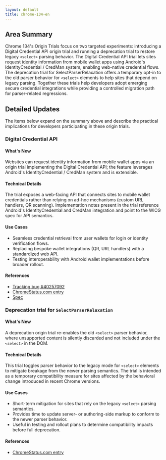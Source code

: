 ```yaml
---
layout: default
title: chrome-134-en
---
```


## Area Summary

Chrome 134's Origin Trials focus on two targeted experiments: introducing a Digital Credential API origin trial and running a deprecation trial to restore legacy `<select>` parsing behavior. The Digital Credential API trial lets sites request identity information from mobile wallet apps using Android's IdentityCredential / CredMan system, enabling web-native credential flows. The deprecation trial for SelectParserRelaxation offers a temporary opt-in to the old parser behavior for `<select>` elements to help sites that depend on legacy parsing. Together these trials help developers adopt emerging secure credential integrations while providing a controlled migration path for parser-related regressions.

## Detailed Updates

The items below expand on the summary above and describe the practical implications for developers participating in these origin trials.

### Digital Credential API

#### What's New
Websites can request identity information from mobile wallet apps via an origin trial implementing the Digital Credential API; the feature leverages Android's IdentityCredential / CredMan system and is extensible.

#### Technical Details
The trial exposes a web-facing API that connects sites to mobile wallet credentials rather than relying on ad-hoc mechanisms (custom URL handlers, QR scanning). Implementation notes present in the trial reference Android's IdentityCredential and CredMan integration and point to the WICG spec for API semantics.

#### Use Cases
- Seamless credential retrieval from user wallets for login or identity verification flows.
- Replacing bespoke wallet integrations (QR, URL handlers) with a standardized web API.
- Testing interoperability with Android wallet implementations before broader rollout.

#### References
- [Tracking bug #40257092](https://issues.chromium.org/issues/40257092)  
- [ChromeStatus.com entry](https://chromestatus.com/feature/5166035265650688)  
- [Spec](https://wicg.github.io/digital-credentials)

### Deprecation trial for `SelectParserRelaxation`

#### What's New
A deprecation origin trial re-enables the old `<select>` parser behavior, where unsupported content is silently discarded and not included under the `<select>` in the DOM.

#### Technical Details
This trial toggles parser behavior to the legacy mode for `<select>` elements to mitigate breakage from the newer parsing semantics. The trial is intended as a temporary compatibility measure for sites affected by the behavioral change introduced in recent Chrome versions.

#### Use Cases
- Short-term mitigation for sites that rely on the legacy `<select>` parsing semantics.
- Provides time to update server- or authoring-side markup to conform to the newer parser behavior.
- Useful in testing and rollout plans to determine compatibility impacts before full deprecation.

#### References
- [ChromeStatus.com entry](https://chromestatus.com/feature/5145948356083712)
